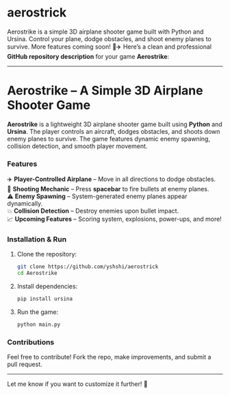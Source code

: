 # aerostrick
Aerostrike is a simple 3D airplane shooter game built with Python and Ursina. Control your plane, dodge obstacles, and shoot enemy planes to survive. More features coming soon! 🚀✈️
Here’s a clean and professional **GitHub repository description** for your game **Aerostrike**:  

---

# **Aerostrike – A Simple 3D Airplane Shooter Game**  

**Aerostrike** is a lightweight 3D airplane shooter game built using **Python** and **Ursina**. The player controls an aircraft, dodges obstacles, and shoots down enemy planes to survive. The game features dynamic enemy spawning, collision detection, and smooth player movement.  

### **Features**  
✈️ **Player-Controlled Airplane** – Move in all directions to dodge obstacles.  
🎯 **Shooting Mechanic** – Press **spacebar** to fire bullets at enemy planes.  
⚠️ **Enemy Spawning** – System-generated enemy planes appear dynamically.  
💥 **Collision Detection** – Destroy enemies upon bullet impact.  
📈 **Upcoming Features** – Scoring system, explosions, power-ups, and more!  

### **Installation & Run**  
1. Clone the repository:  
   ```bash
   git clone https://github.com/yshshi/aerostrick
   cd Aerostrike
   ```  
2. Install dependencies:  
   ```bash
   pip install ursina  
   ```  
3. Run the game:  
   ```bash
   python main.py  
   ```  

### **Contributions**  
Feel free to contribute! Fork the repo, make improvements, and submit a pull request.  

---

Let me know if you want to customize it further! 🚀